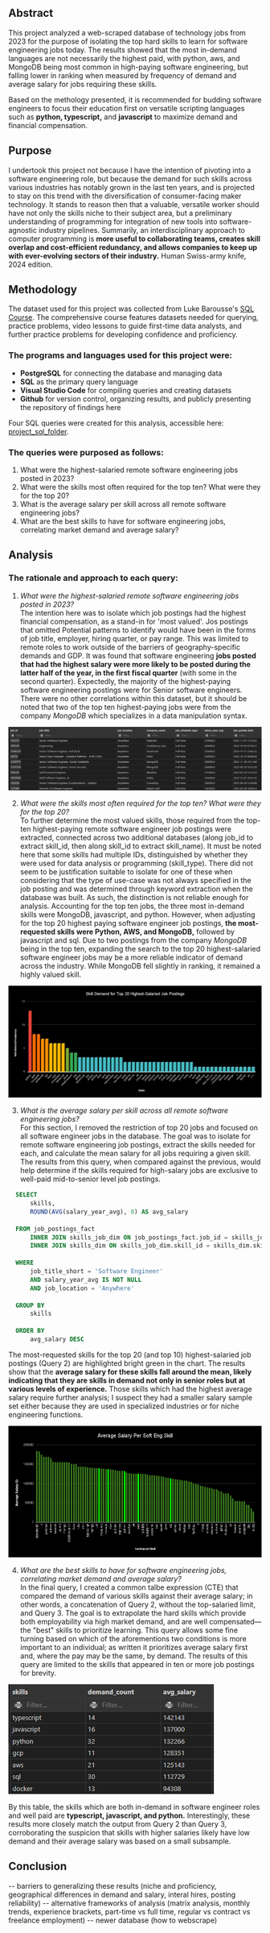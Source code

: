 ## Abstract

This project analyzed a web-scraped database of technology jobs from 2023 for the purpose of isolating the top hard skills to learn for software engineering jobs today. The results showed that the most in-demand languages are not necessarily the highest paid, with python,  aws, and MongoDB being most common in high-paying software engineering, but  falling lower in ranking when measured by frequency of demand and average salary for jobs requiring these skills. 

Based on the methology presented, it is recommended for budding software engineers to focus their education first on versatile scripting languages such as **python, typescript,** and **javascript** to maximize demand and financial compensation.

## Purpose

 I undertook this project not because I have the intention of pivoting into a software engineering role, but because the demand for such skills across various industries has notably grown in the last ten years, and is projected to stay on this trend with the diversification of consumer-facing maker technology. It stands to reason then that a valuable, versatile worker should have not only the skills niche to their subject area, but a preliminary understanding of programming for integration of new tools into software-agnostic industry pipelines. Summarily, an interdisciplinary approach to computer programming is **more useful to collaborating teams, creates skill overlap and cost-efficient redundancy, and allows companies to keep up with ever-evolving sectors of their industry.** Human Swiss-army knife, 2024 edition.

## Methodology

 The dataset used for this project was collected from Luke Barousse's [SQL Course](https://lukebarousse.com/sql). The comprehensive course features datasets needed for querying, practice problems, video lessons to guide first-time data analysts, and further practice problems for developing confidence and proficiency.
 
 ### The programs and languages used for this project were:
 - **PostgreSQL** for connecting the database and managing data
 - **SQL** as the primary query language
 - **Visual Studio Code** for compiling queries and creating datasets
 - **Github** for version control, organizing results, and publicly presenting the repository of findings here
 
 Four SQL queries were created for this analysis, accessible here: [project_sql_folder](/project_sql/). 
 
 ### The queries were purposed as follows:
 1. What were the highest-salaried remote software engineering jobs posted in 2023?
 2. What were the skills most often required for the top ten? What were they for the top 20?
 3. What is the average salary per skill across all remote software engineering jobs?
 4. What are the best skills to have for software engineering jobs, correlating market demand and average salary?

## Analysis

 ### The rationale and approach to each query:
 1. *What were the highest-salaried remote software engineering jobs posted in 2023?*  
   The intention here was to isolate which job postings had the highest financial compensation, as a stand-in for 'most valued'. Jos postings that omitted Potential patterns to identify would have been in the forms of job title, employer, hiring quarter, or pay range. This was limited to remote roles to work outside of the barriers of geography-specific demands and GDP. It was found that software engineering **jobs posted that had the highest salary were more likely to be posted during the latter half of the year, in the first fiscal quarter** (with some in the second quarter). Expectedly, the majority of the highest-paying software engineering postings were for Senior software engineers. There were no other correlations within this dataset, but it should be noted that two of the top ten highest-paying jobs were from the company *MongoDB* which specializes in a data manipulation syntax.  

 ![Query 1 chart](/project_sql/assets/sql1_results.jpg)

 2. *What were the skills most often required for the top ten? What were they for the top 20?*  
  To further determine the most valued skills, those required from the top-ten highest-paying remote software engineer job postings were extracted, connected across two additional databases (along job_id to extract skill_id, then along skill_id to extract skill_name). It must be noted here that some skills had multiple IDs, distinguished by whether they were used for data analysis or programming (skill_type). There did not seem to be justification suitable to isolate for one of these when considering that the type of use-case was not always specified in the job posting and was determined through keyword extraction when the database was built. As such, the distinction is not reliable enough for analysis. Accounting for the top ten jobs, the three most in-demand skills were MongoDB, javascript, and python. However, when adjusting for the top 20 highest paying software engineer job postings, **the most-requested skills were Python, AWS, and MongoDB,** followed by javascript and sql. Due to two postings from the company *MongoDB* being in the top ten, expanding the search to the top 20 highest-salaried software engineer jobs may be a more reliable indicator of demand across the industry. While MongoDB fell slightly in ranking, it remained a highly valued skill.  

 ![Results from top 20 salaried jobs](/project_sql/assets/Skill_Demand_for_Top_20_Highest-Salaried_Job_Postings.png/)

 3. *What is the average salary per skill across all remote software engineering jobs?*  
  For this section, I removed the restriction of top 20 jobs and focused on all software engineer jobs in the database. The goal was to isolate for remote software engineering job postings, extract the skills needed for each, and calculate the mean salary for all jobs requiring a given skill. The results from this query, when compared against the previous, would help determine if the skills required for high-salary jobs are exclusive to well-paid mid-to-senior level job postings.
  ```sql
    SELECT
        skills,
        ROUND(AVG(salary_year_avg), 0) AS avg_salary

    FROM job_postings_fact
        INNER JOIN skills_job_dim ON job_postings_fact.job_id = skills_job_dim.job_id
        INNER JOIN skills_dim ON skills_job_dim.skill_id = skills_dim.skill_id

    WHERE
        job_title_short = 'Software Engineer' 
        AND salary_year_avg IS NOT NULL
        AND job_location = 'Anywhere'

    GROUP BY
        skills

    ORDER BY
        avg_salary DESC
  ```
  The most-requested skills for the top 20 (and top 10) highest-salaried job postings (Query 2) are highlighted bright green in the chart. The results show that the **average salary for these skills fall around the mean, likely indicating that they are skills in demand not only in senior roles but at various levels of experience.** Those skills which had the highest average salary require further analysis; I suspect they had a smaller salary sample set either because they are used in specialized industries or for niche engineering functions.  

 ![Results for average salary per skill. Due to the number of skills, labels have been concatenated. please see the linked SQL file for full results.](/project_sql/assets/Average_Salary_Per_Skill.png)   

 4. *What are the best skills to have for software engineering jobs, correlating market demand and average salary?*  
  In the final query, I created a common talbe expression (CTE) that compared the demand of various skills against their average salary; in other words, a concatenation of Query 2, without the top-salaried limit, and Query 3. The goal is to extrapolate the hard skills which provide both employability via high market demand, and are well compensated—the "best" skills to prioritize learning. This query allows some fine turning based on which of the aforementions two conditions is more important to an individual; as written it prioritizes average salary first and, where the pay may be the same, by demand. The results of this query are limited to the skills that appeared in ten or more job postings for brevity.  

![Results for skills listed in software engineer postings at least ten times, ordered by average salary across those postings.](/project_sql/assets/optimized-for-demand-and-pay.png)  

By this table, the skills which are both in-demand in software engineer roles and well paid are **typescript, javascript, and python.** Interestingly, these results more closely match the output from Query 2 than Query 3, corroborating the suspicion that skills with higher salaries likely have low demand and their average salary was based on a small subsample.

## Conclusion
 -- barriers to generalizing these results (niche and proficiency, geographical differences in demand and salary, interal hires, posting reliability)
 -- alternative frameworks of analysis (matrix analysis, monthly trends, experience brackets, part-time vs full time, regular vs contract vs freelance employment)
 -- newer database (how to webscrape)


[def]: image.png
